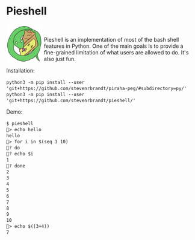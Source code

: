 # Pieshell

<span style="float: left; display: inline-block"><img width=100 src="images/pieshell-logo.png"></span>
<span style="display: inline-block"><p>Pieshell is an implementation of most of the bash shell features in Python. One of the main goals is to provide a fine-grained limitation of what users are allowed to do. It's also just fun.</p></span>

Installation:

```
python3 -m pip install --user 'git+https://github.com/stevenrbrandt/piraha-peg/#subdirectory=py/'
python3 -m pip install --user 'git+https://github.com/stevenrbrandt/pieshell/'
```

Demo:
```
$ pieshell
🍰> echo hello
hello
🍰> for i in $(seq 1 10)
🍰? do
🍰? echo $i
1
🍰? done
2
3
4
5
6
7
8
9
10
🍰> echo $((3+4))
7
```
